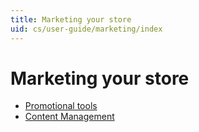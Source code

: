 ```yaml
---
title: Marketing your store
uid: cs/user-guide/marketing/index
---
```


# Marketing your store

- [Promotional tools](xref:cs/user-guide/marketing/promotional/index)
- [Content Management](xref:cs/user-guide/marketing/content/index)